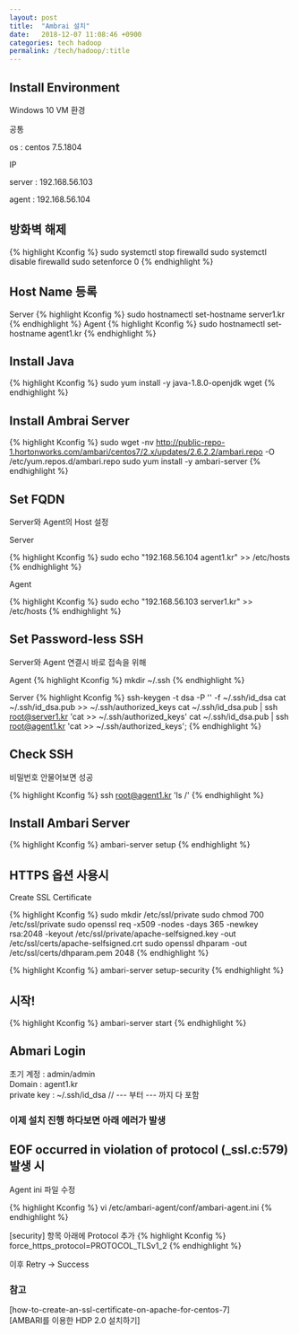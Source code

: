 ```yaml
---
layout: post
title:  "Ambrai 설치"
date:   2018-12-07 11:08:46 +0900
categories: tech hadoop
permalink: /tech/hadoop/:title
---
```


<h2>
Install Environment
</h2>

<p>Windows 10 VM 환경</p>

<p>공통</p>
<p>os : centos 7.5.1804</p>

<p>IP</p>
<p>server : 192.168.56.103</p>
<p>agent : 192.168.56.104 </p>

<h2>
방화벽 해제 
</h2>

{% highlight Kconfig %}
sudo systemctl stop firewalld
sudo systemctl disable firewalld 
sudo setenforce 0
{% endhighlight %}

<h2>
Host Name 등록
</h2>

Server
{% highlight Kconfig %}
sudo hostnamectl set-hostname server1.kr
{% endhighlight %}
Agent
{% highlight Kconfig %}
sudo hostnamectl set-hostname agent1.kr
{% endhighlight %}

<h2>
Install Java
</h2>

{% highlight Kconfig %}
sudo yum install -y java-1.8.0-openjdk wget
{% endhighlight %}

<h2>
Install Ambrai Server
</h2>

{% highlight Kconfig %}
sudo wget -nv http://public-repo-1.hortonworks.com/ambari/centos7/2.x/updates/2.6.2.2/ambari.repo -O /etc/yum.repos.d/ambari.repo
sudo yum install -y ambari-server
{% endhighlight %}

<h2>
Set FQDN
</h2>

Server와 Agent의 Host 설정

<p>Server</p>

{% highlight Kconfig %}
sudo echo "192.168.56.104   agent1.kr" >> /etc/hosts
{% endhighlight %}

<p>Agent</p>

{% highlight Kconfig %}
sudo echo "192.168.56.103   server1.kr" >> /etc/hosts
{% endhighlight %}

<h2>
Set Password-less SSH
</h2>

Server와 Agent 연결시 바로 접속을 위해 


Agent
{% highlight Kconfig %}
mkdir ~/.ssh
{% endhighlight %}

Server
{% highlight Kconfig %}
ssh-keygen -t dsa -P '' -f ~/.ssh/id_dsa
cat ~/.ssh/id_dsa.pub >> ~/.ssh/authorized_keys
cat ~/.ssh/id_dsa.pub | ssh root@server1.kr 'cat >> ~/.ssh/authorized_keys'
cat ~/.ssh/id_dsa.pub | ssh root@agent1.kr 'cat >> ~/.ssh/authorized_keys';
{% endhighlight %}


<h2>
Check SSH
</h2>

비밀번호 안물어보면 성공

{% highlight Kconfig %}
ssh root@agent1.kr 'ls /'
{% endhighlight %}

<h2>
Install Ambari Server  
</h2>

{% highlight Kconfig %}
ambari-server setup
{% endhighlight %}

<h2>
HTTPS 옵션 사용시  
</h2>

<p>Create SSL Certificate</p>
{% highlight Kconfig %}
sudo mkdir /etc/ssl/private
sudo chmod 700 /etc/ssl/private
sudo openssl req -x509 -nodes -days 365 -newkey rsa:2048 -keyout /etc/ssl/private/apache-selfsigned.key -out /etc/ssl/certs/apache-selfsigned.crt
sudo openssl dhparam -out /etc/ssl/certs/dhparam.pem 2048
{% endhighlight %}

{% highlight Kconfig %}
ambari-server setup-security
{% endhighlight %}


<h2>
시작!  
</h2>

{% highlight Kconfig %}
ambari-server start
{% endhighlight %}

<h2>
Abmari Login  
</h2>

<p>
초기 계정 : admin/admin <br/>
Domain : agent1.kr<br/>
private key : ~/.ssh/id_dsa    // --- 부터 --- 까지 다 포함</p>

<h3>
이제 설치 진행 하다보면 아래 에러가 발생
</h3>

<h2>
EOF occurred in violation of protocol (_ssl.c:579) 발생 시
</h2>

Agent ini 파일 수정

{% highlight Kconfig %}
vi /etc/ambari-agent/conf/ambari-agent.ini
{% endhighlight %}

[security] 항목 아래에 Protocol 추가
{% highlight Kconfig %}
force_https_protocol=PROTOCOL_TLSv1_2
{% endhighlight %}

이후 Retry -> Success

<h3>참고</h3>
[how-to-create-an-ssl-certificate-on-apache-for-centos-7] <br/>
[AMBARI를 이용한 HDP 2.0 설치하기]

[how-to-create-an-ssl-certificate-on-apache-for-centos-7]: https://www.digitalocean.com/community/tutorials/how-to-create-an-ssl-certificate-on-apache-for-centos-7
[AMBARI를 이용한 HDP 2.0 설치하기]: http://guruble.com/ambari/
